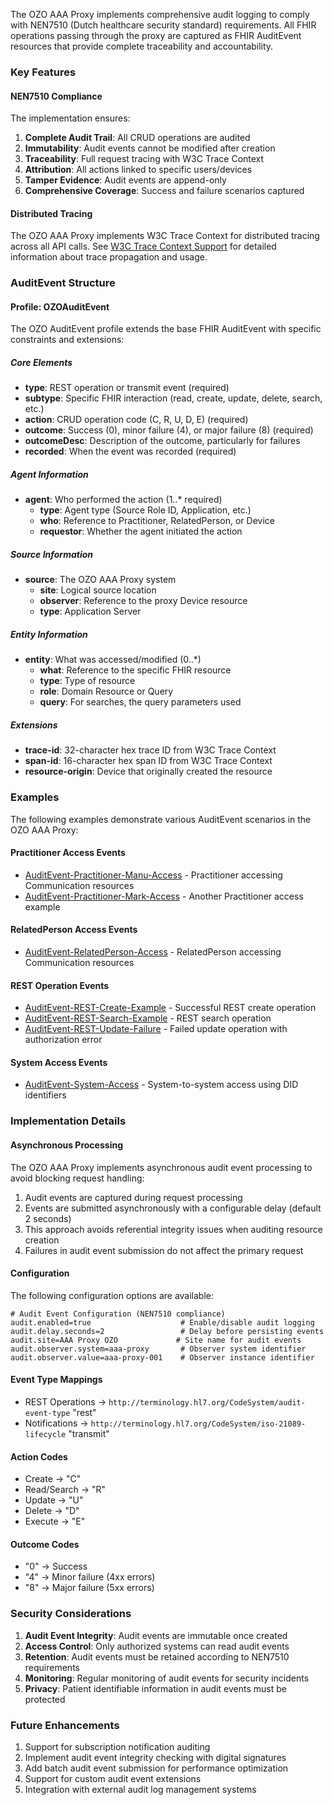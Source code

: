 The OZO AAA Proxy implements comprehensive audit logging to comply with NEN7510 (Dutch healthcare security standard) requirements. All FHIR operations passing through the proxy are captured as FHIR AuditEvent resources that provide complete traceability and accountability.

### Key Features

#### NEN7510 Compliance

The implementation ensures:

1. **Complete Audit Trail**: All CRUD operations are audited
2. **Immutability**: Audit events cannot be modified after creation
3. **Traceability**: Full request tracing with W3C Trace Context
4. **Attribution**: All actions linked to specific users/devices
5. **Tamper Evidence**: Audit events are append-only
6. **Comprehensive Coverage**: Success and failure scenarios captured

#### Distributed Tracing

The OZO AAA Proxy implements W3C Trace Context for distributed tracing across all API calls. See [W3C Trace Context Support](w3c-trace-context.html) for detailed information about trace propagation and usage.

### AuditEvent Structure

#### Profile: OZOAuditEvent

The OZO AuditEvent profile extends the base FHIR AuditEvent with specific constraints and extensions:

##### Core Elements

- **type**: REST operation or transmit event (required)
- **subtype**: Specific FHIR interaction (read, create, update, delete, search, etc.)
- **action**: CRUD operation code (C, R, U, D, E) (required)
- **outcome**: Success (0), minor failure (4), or major failure (8) (required)
- **outcomeDesc**: Description of the outcome, particularly for failures
- **recorded**: When the event was recorded (required)

##### Agent Information

- **agent**: Who performed the action (1..* required)
  - **type**: Agent type (Source Role ID, Application, etc.)
  - **who**: Reference to Practitioner, RelatedPerson, or Device
  - **requestor**: Whether the agent initiated the action

##### Source Information

- **source**: The OZO AAA Proxy system
  - **site**: Logical source location
  - **observer**: Reference to the proxy Device resource
  - **type**: Application Server

##### Entity Information

- **entity**: What was accessed/modified (0..*)
  - **what**: Reference to the specific FHIR resource
  - **type**: Type of resource
  - **role**: Domain Resource or Query
  - **query**: For searches, the query parameters used

##### Extensions

- **trace-id**: 32-character hex trace ID from W3C Trace Context
- **span-id**: 16-character hex span ID from W3C Trace Context
- **resource-origin**: Device that originally created the resource

### Examples

The following examples demonstrate various AuditEvent scenarios in the OZO AAA Proxy:

#### Practitioner Access Events
* [AuditEvent-Practitioner-Manu-Access](AuditEvent-Practitioner-Manu-Access.html) - Practitioner accessing Communication resources
* [AuditEvent-Practitioner-Mark-Access](AuditEvent-Practitioner-Mark-Access.html) - Another Practitioner access example

#### RelatedPerson Access Events
* [AuditEvent-RelatedPerson-Access](AuditEvent-RelatedPerson-Access.html) - RelatedPerson accessing Communication resources

#### REST Operation Events
* [AuditEvent-REST-Create-Example](AuditEvent-REST-Create-Example.html) - Successful REST create operation
* [AuditEvent-REST-Search-Example](AuditEvent-REST-Search-Example.html) - REST search operation
* [AuditEvent-REST-Update-Failure](AuditEvent-REST-Update-Failure.html) - Failed update operation with authorization error

#### System Access Events
* [AuditEvent-System-Access](AuditEvent-System-Access.html) - System-to-system access using DID identifiers

### Implementation Details

#### Asynchronous Processing

The OZO AAA Proxy implements asynchronous audit event processing to avoid blocking request handling:

1. Audit events are captured during request processing
2. Events are submitted asynchronously with a configurable delay (default 2 seconds)
3. This approach avoids referential integrity issues when auditing resource creation
4. Failures in audit event submission do not affect the primary request

#### Configuration

The following configuration options are available:

```properties
# Audit Event Configuration (NEN7510 compliance)
audit.enabled=true                    # Enable/disable audit logging
audit.delay.seconds=2                 # Delay before persisting events
audit.site=AAA Proxy OZO             # Site name for audit events
audit.observer.system=aaa-proxy       # Observer system identifier
audit.observer.value=aaa-proxy-001    # Observer instance identifier
```

#### Event Type Mappings

- REST Operations → `http://terminology.hl7.org/CodeSystem/audit-event-type` "rest"
- Notifications → `http://terminology.hl7.org/CodeSystem/iso-21089-lifecycle` "transmit"

#### Action Codes

- Create → "C"
- Read/Search → "R"
- Update → "U"
- Delete → "D"
- Execute → "E"

#### Outcome Codes

- "0" → Success
- "4" → Minor failure (4xx errors)
- "8" → Major failure (5xx errors)

### Security Considerations

1. **Audit Event Integrity**: Audit events are immutable once created
2. **Access Control**: Only authorized systems can read audit events
3. **Retention**: Audit events must be retained according to NEN7510 requirements
4. **Monitoring**: Regular monitoring of audit events for security incidents
5. **Privacy**: Patient identifiable information in audit events must be protected

### Future Enhancements

1. Support for subscription notification auditing
2. Implement audit event integrity checking with digital signatures
3. Add batch audit event submission for performance optimization
4. Support for custom audit event extensions
5. Integration with external audit log management systems
